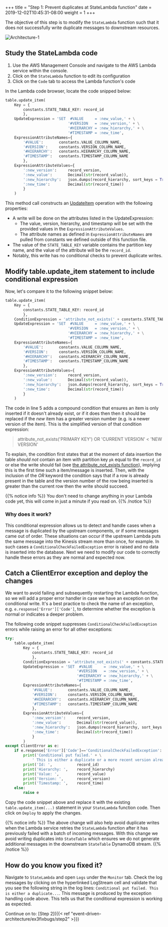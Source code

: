 +++
title = "Step 1: Prevent duplicates at StateLambda function"
date = 2019-12-02T10:45:31-08:00
weight = 1
+++

The objective of this step is to modify the `StateLambda` function such that it does not successfully write duplicate messages to downstream resources.

![Architecture-1](/images/event-driven-architecture/architecture/lab2-step1.png)

## Study the StateLambda code

1. Use the AWS Management Console and navigate to the AWS Lambda service within the console.
2. Click on the `StateLambda` function to edit its configuration
3. Click on the `Code` tab to access the Lambda function's code

In the Lambda code browser, locate the code snipped below:

```python
table.update_item(
    Key = {
        constants.STATE_TABLE_KEY: record_id
        },
    UpdateExpression = 'SET  #VALUE     = :new_value,' + \
                            '#VERSION   = :new_version,' + \
                            '#HIERARCHY = :new_hierarchy,' + \
                            '#TIMESTAMP = :new_time',
    ExpressionAttributeNames={
        '#VALUE':       constants.VALUE_COLUMN_NAME,
        '#VERSION':     constants.VERSION_COLUMN_NAME,
        '#HIERARCHY':   constants.HIERARCHY_COLUMN_NAME,
        '#TIMESTAMP':   constants.TIMESTAMP_COLUMN_NAME
        },
    ExpressionAttributeValues={
        ':new_version':     record_version,
        ':new_value':       Decimal(str(record_value)),
        ':new_hierarchy':   json.dumps(record_hierarchy, sort_keys = True),
        ':new_time':        Decimal(str(record_time))
        }
    )
```

This method call constructs an [UpdateItem](https://docs.aws.amazon.com/amazondynamodb/latest/APIReference/API_UpdateItem.html) operation with the following properties:

- A write will be done on the attributes listed in the UpdateExpression:
    - The value, version, hierarchy, and timestamp will be set with the provided values in the `ExpressionAttributeValues`.
    - The attribute names as defined in `ExpressionAttributeNames` are pulled from constants we defined outside of this function file.
- The value of the `STATE_TABLE_KEY` variable contains the partition key name, and the value of the attribute will be the `record_id`.
- Notably, this write has no conditional checks to prevent duplicate writes.


## Modify table.update_item statement to include conditional expression

Now, let's compare it to the following snippet below:

```python
table.update_item(
    Key = {
        constants.STATE_TABLE_KEY: record_id
        },
    ConditionExpression = 'attribute_not_exists(' + constants.STATE_TABLE_KEY + ') OR ' + constants.VERSION_COLUMN_NAME + '< :new_version',
    UpdateExpression = 'SET  #VALUE     = :new_value,' + \
                            '#VERSION   = :new_version,' + \
                            '#HIERARCHY = :new_hierarchy,' + \
                            '#TIMESTAMP = :new_time',
    ExpressionAttributeNames={
        '#VALUE':       constants.VALUE_COLUMN_NAME,
        '#VERSION':     constants.VERSION_COLUMN_NAME,
        '#HIERARCHY':   constants.HIERARCHY_COLUMN_NAME,
        '#TIMESTAMP':   constants.TIMESTAMP_COLUMN_NAME
        },
    ExpressionAttributeValues={
        ':new_version':     record_version,
        ':new_value':       Decimal(str(record_value)),
        ':new_hierarchy':   json.dumps(record_hierarchy, sort_keys = True),
        ':new_time':        Decimal(str(record_time))
        }
    )
```

The code in line 5 adds a compound condition that ensures an item is only inserted if it doesn't already exist, or if it does then then it should be replaced if the *new* item has a greater version number (e.g. is a newer version of the item). This is the simplified version of that condition expression:
> attribute_not_exists('PRIMARY KEY') OR 'CURRENT VERSION' < 'NEW VERSION'

To explain, the condition first states that at the moment of data insertion the table *should not* contain an item with partition key `pk` equal to the `record_id` or else the write should fail (see [the attribute_not_exists function](https://docs.aws.amazon.com/amazondynamodb/latest/developerguide/Expressions.OperatorsAndFunctions.html#Expressions.OperatorsAndFunctions.Functions)), implying this is the first time such a item/message is inserted. Then, with the inclusion of the *OR* keyword the condition says that if a row is already present in the table and the version number of the row being inserted is greater than the current row then the write should succeed.

{{% notice info %}}
You don't need to change anything in your Lambda code yet, this will come in just a minute if you read on.
{{% /notice %}}

### Why does it work?

This conditional expression allows us to detect and handle cases when a message is duplicated by the upstream components, or if some messages came out of order. These situations can occur if the upstream Lambda puts the same message into the Kinesis stream more than once, for example. In such cases a `ConditionalCheckFailedException` error is raised and no data is inserted into the database. Next we need to modify our code to correctly handle these errors as they are normal and expected now.

## Catch a ClientError exception and deploy the changes

We want to avoid failing and subsequently restarting the Lambda function, so we will add a proper error handler in case we have an exception on the conditional write. It's a best practice to check the name of an exception, e.g. `e.response['Error']['Code']`, to determine whether the exception is normal or indicates a deeper problem.

The following code snippet suppresses `ConditionalCheckFailedException` errors while raising an error for all other exceptions:  
```python
try:
    table.update_item(
        Key = {
            constants.STATE_TABLE_KEY: record_id
            },
        ConditionExpression = 'attribute_not_exists(' + constants.STATE_TABLE_KEY + ') OR ' + constants.VERSION_COLUMN_NAME + '< :new_version',
        UpdateExpression = 'SET  #VALUE     = :new_value,' + \
                                '#VERSION   = :new_version,' + \
                                '#HIERARCHY = :new_hierarchy,' + \
                                '#TIMESTAMP = :new_time',
        ExpressionAttributeNames={
            '#VALUE':       constants.VALUE_COLUMN_NAME,
            '#VERSION':     constants.VERSION_COLUMN_NAME,
            '#HIERARCHY':   constants.HIERARCHY_COLUMN_NAME,
            '#TIMESTAMP':   constants.TIMESTAMP_COLUMN_NAME
            },
        ExpressionAttributeValues={
            ':new_version':     record_version,
            ':new_value':       Decimal(str(record_value)),
            ':new_hierarchy':   json.dumps(record_hierarchy, sort_keys = True),
            ':new_time':        Decimal(str(record_time))
            }
        )
except ClientError as e:
    if e.response['Error']['Code']=='ConditionalCheckFailedException':
        print('Conditional put failed.' + \
            ' This is either a duplicate or a more recent version already arrived.')
        print('Id: ',           record_id)
        print('Hierarchy: ',    record_hierarchy)
        print('Value: ',        record_value)
        print('Version: ',      record_version)
        print('Timestamp: ',    record_time)
    else:
        raise e
```

Copy the code snippet above and replace it with the existing `table.update_item(...)` statement in your `StateLambda` function code. Then click on `Deploy` to apply the changes.

{{% notice info %}}
The above change will also help avoid duplicate writes when the Lambda service retries the `StateLambda` function after it has previously failed with a batch of incoming messages. With this change we avoid writing duplicates into `StateTable` which ensures we do not generate additional messages in the downstream `StateTable` DynamoDB stream.
{{% /notice %}}

## How do you know you fixed it?

Navigate to `StateLambda` and open `Logs` under the `Monitor` tab. Check the log messages by clicking on the hyperlinked LogStream cell and validate that you see the following string in the log lines: `Conditional put failed. This is either a duplicate...`. This message is produced by the exception handling code above. This tells us that the conditional expression is working as expected.

Continue on to: [Step 2]({{< ref "event-driven-architecture/ex3fixbugs/step2" >}})
